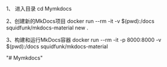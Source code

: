 1、 进入目录
cd Mymkdocs

2、创建新的MkDocs项目
docker run --rm -it -v $(pwd):/docs squidfunk/mkdocs-material new .

3、构建和运行MkDocs容器
docker run --rm -it -p 8000:8000 -v $(pwd):/docs squidfunk/mkdocs-material

"# Mymkdocs" 
